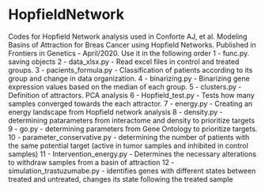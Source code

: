 # HopfieldNetwork
Codes for Hopfield Network analysis used in Conforte AJ, et al. Modeling Basins of Attraction for Breas Cancer using Hopfield Networks. Published in Frontiers in Genetics - April/2020. 
Use it in the following order
1 - func.py. saving objects
2 - data_xlsx.py - Read excel files in control and treated groups. 
3 - pacients_formula.py - Classification of patients according to its group and change in data organization.
4 - binarizing.py - Binarizing gene expression values based on the median of each group.
5 - clusters.py - Definition of attractors. PCA analysis
6 - Hopfield_test.py - Tests how many samples converged towards the each attractor.
7 - energy.py - Creating an energy landscape from Hopfield network analysis 
8 - density.py - determining patarameters from interactome and density to prioritize targets
9  - go.py - determining parameters from Gene Ontology to prioritize targets. 
10 - parameter_conservative.py - determining the number of patients with the same potential target (active in tumor samples and inhibited in control samples)
11 - Intervention_energy.py - Determines the necessary alterations to withdraw samples from a basin of attraction 
12 - simulation_trastuzumabe.py - identifies genes with different states between treated and untreated, changes its state following the treated sample
